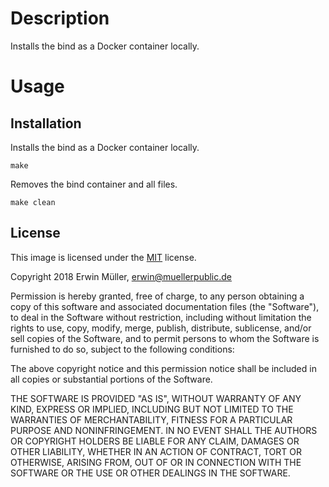 Description
===========

Installs the bind as a Docker container locally.

Usage
=====

Installation
------------

Installs the bind as a Docker container locally.

    make

Removes the bind container and all files.

    make clean

License
-------

This image is licensed under the [MIT](https://opensource.org/licenses/MIT) license.

Copyright 2018 Erwin Müller, erwin@muellerpublic.de

Permission is hereby granted, free of charge, to any person obtaining a copy of this software and associated documentation files (the "Software"), to deal in the Software without restriction, including without limitation the rights to use, copy, modify, merge, publish, distribute, sublicense, and/or sell copies of the Software, and to permit persons to whom the Software is furnished to do so, subject to the following conditions:

The above copyright notice and this permission notice shall be included in all copies or substantial portions of the Software.

THE SOFTWARE IS PROVIDED "AS IS", WITHOUT WARRANTY OF ANY KIND, EXPRESS OR IMPLIED, INCLUDING BUT NOT LIMITED TO THE WARRANTIES OF MERCHANTABILITY, FITNESS FOR A PARTICULAR PURPOSE AND NONINFRINGEMENT. IN NO EVENT SHALL THE AUTHORS OR COPYRIGHT HOLDERS BE LIABLE FOR ANY CLAIM, DAMAGES OR OTHER LIABILITY, WHETHER IN AN ACTION OF CONTRACT, TORT OR OTHERWISE, ARISING FROM, OUT OF OR IN CONNECTION WITH THE SOFTWARE OR THE USE OR OTHER DEALINGS IN THE SOFTWARE.
